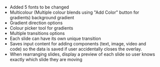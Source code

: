 - Added 5 fonts to be changed
- Multicolour (Multiple colour blends using "Add Color" button for gradients) background gradient
- Gradient direction options
- Colour picker tool for gradients
- Multiple transitions options
- Each slide can have its own unique transition
- Saves input content for adding components (text, image, video and code) so the data is saved if user accidentally closes the overlay.
- When rearranging slides, display a preview of each slide so user knows exactly which slide they are moving